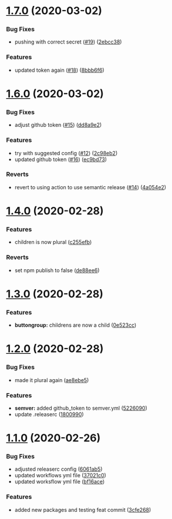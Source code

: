 # [1.7.0](https://github.com/jnguyenmt/mt-design-components/compare/v1.6.0...v1.7.0) (2020-03-02)


### Bug Fixes

* pushing with correct secret ([#19](https://github.com/jnguyenmt/mt-design-components/issues/19)) ([2ebcc38](https://github.com/jnguyenmt/mt-design-components/commit/2ebcc38256f07a6d640ae94ddb429b781e064982))


### Features

* updated token again ([#18](https://github.com/jnguyenmt/mt-design-components/issues/18)) ([8bbb6f6](https://github.com/jnguyenmt/mt-design-components/commit/8bbb6f6248b1639b40b38e1f27e9b4e19188ef1a))

# [1.6.0](https://github.com/jnguyenmt/mt-design-components/compare/v1.5.0...v1.6.0) (2020-03-02)


### Bug Fixes

* adjust github token ([#15](https://github.com/jnguyenmt/mt-design-components/issues/15)) ([dd8a9e2](https://github.com/jnguyenmt/mt-design-components/commit/dd8a9e2f35805c51335435ad303cc3e87b10d8eb))


### Features

* try with suggested config ([#12](https://github.com/jnguyenmt/mt-design-components/issues/12)) ([2c98eb2](https://github.com/jnguyenmt/mt-design-components/commit/2c98eb203a4d3722c65af2957082b937441dce6a))
* updated github token ([#16](https://github.com/jnguyenmt/mt-design-components/issues/16)) ([ec9bd73](https://github.com/jnguyenmt/mt-design-components/commit/ec9bd73217dd71d523466360134b16da862b2b3e))


### Reverts

* revert to using action to use semantic release ([#14](https://github.com/jnguyenmt/mt-design-components/issues/14)) ([4a054e2](https://github.com/jnguyenmt/mt-design-components/commit/4a054e281e3c2b9b2d79b535993dcc12a571b38e))

# [1.4.0](https://github.com/jnguyenmt/mt-design-components/compare/v1.3.0...v1.4.0) (2020-02-28)


### Features

* children is now plural ([c255efb](https://github.com/jnguyenmt/mt-design-components/commit/c255efb8e40d6e9e15d309fc6cdfa2816899c528))


### Reverts

* set npm publish to false ([de88ee6](https://github.com/jnguyenmt/mt-design-components/commit/de88ee69cbaea4e7d3e790ed23a9c5e7d25721cc))

# [1.3.0](https://github.com/jnguyenmt/mt-design-components/compare/v1.2.0...v1.3.0) (2020-02-28)


### Features

* **buttongroup:** childrens are now a child ([0e523cc](https://github.com/jnguyenmt/mt-design-components/commit/0e523ccdeaa5875bd48995d89e0667d7ccbaa36c))

# [1.2.0](https://github.com/jnguyenmt/mt-design-components/compare/v1.1.0...v1.2.0) (2020-02-28)


### Bug Fixes

* made it plural again ([ae8ebe5](https://github.com/jnguyenmt/mt-design-components/commit/ae8ebe51acc48a2cc0a8f14a233089a8803ba581))


### Features

* **semver:** added github_token to semver.yml ([5226090](https://github.com/jnguyenmt/mt-design-components/commit/5226090e5e25afa6c27afcbb1a618c668d201915))
* update .releaserc ([1800990](https://github.com/jnguyenmt/mt-design-components/commit/1800990b1c54487ca979afbdee7d7d6ac2a04d84))

# [1.1.0](https://github.com/jnguyenmt/mt-design-components/compare/v1.0.0...v1.1.0) (2020-02-26)


### Bug Fixes

* adjusted releaserc config ([6061ab5](https://github.com/jnguyenmt/mt-design-components/commit/6061ab5d4c2b03b1a3f020220da8a0689d01c573))
* updated workflows yml file ([37021c0](https://github.com/jnguyenmt/mt-design-components/commit/37021c0b7036334a032c7104911800c9c7b4edf9))
* updated worksflow yml file ([bf16ace](https://github.com/jnguyenmt/mt-design-components/commit/bf16ace61110d4021825f8267ad893fa9a7d09af))


### Features

* added new packages and testing feat commit ([3cfe268](https://github.com/jnguyenmt/mt-design-components/commit/3cfe2685c732aba477324b1071818538f0dc6731))
